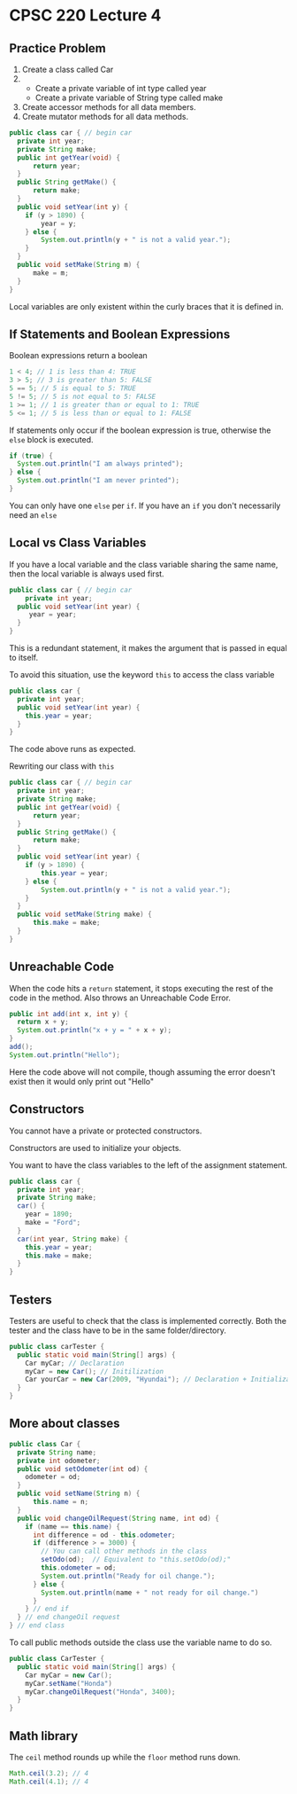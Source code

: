 # CPSC 220 Lecture 4

## Practice Problem

1. Create a class called Car
2. - Create a private variable of int type called year
   - Create a private variable of String type called make
3. Create accessor methods for all data members.
4. Create mutator methods for all data methods.



```java
public class car { // begin car
  private int year;
  private String make;
  public int getYear(void) {
      return year;
  }
  public String getMake() {
      return make;
  }
  public void setYear(int y) {
    if (y > 1890) {
        year = y;
    } else {
        System.out.println(y + " is not a valid year.");
    }
  }
  public void setMake(String m) {
      make = m;
  }
}
```

Local variables are only existent within the curly braces that it is defined in.

## If Statements and Boolean Expressions

Boolean expressions return a boolean

```java
1 < 4; // 1 is less than 4: TRUE
3 > 5; // 3 is greater than 5: FALSE
5 == 5; // 5 is equal to 5: TRUE
5 != 5; // 5 is not equal to 5: FALSE
1 >= 1; // 1 is greater than or equal to 1: TRUE
5 <= 1; // 5 is less than or equal to 1: FALSE
```

 If statements only occur if the boolean expression is true, otherwise the `else` block is executed.

```java
if (true) {
  System.out.println("I am always printed");
} else {
  System.out.println("I am never printed");
}
```

You can only have one `else` per `if`. If you have an `if` you don't necessarily need an `else`

## Local vs Class Variables

If you have a local variable and the class variable sharing the same name, then the local variable is always used first.

```java
public class car { // begin car
    private int year;
  public void setYear(int year) {
     year = year;
  }
}
```

This is a redundant statement, it makes the argument that is passed in equal to itself.

To avoid this situation, use the keyword `this` to access the class variable

```java
public class car { 
  private int year;  
  public void setYear(int year) {     
    this.year = year;  
  }
}
```

The code above runs as expected.

Rewriting our class with `this`

```java
public class car { // begin car
  private int year;
  private String make;
  public int getYear(void) {
      return year;
  }
  public String getMake() {
      return make;
  }
  public void setYear(int year) {
    if (y > 1890) {
        this.year = year;
    } else {
        System.out.println(y + " is not a valid year.");
    }
  }
  public void setMake(String make) {
      this.make = make;
  }
}
```

## Unreachable Code

When the code hits a `return` statement, it stops executing the rest of the code in the method. Also throws an Unreachable Code Error.

```java
public int add(int x, int y) {
  return x + y;
  System.out.println("x + y = " + x + y);
}
add();
System.out.println("Hello");
```

Here the code above will not compile, though assuming the error doesn't exist then it would only print out "Hello"

## Constructors

You cannot have a private or protected constructors.

Constructors are used to initialize your objects.

You want to have the class variables to the left of the assignment statement.

```java
public class car {
  private int year;
  private String make;
  car() {
    year = 1890;
    make = "Ford";
  }
  car(int year, String make) {
    this.year = year;
    this.make = make;
  }
}
```



## Testers

Testers are useful to check that the class is implemented correctly.  Both the tester and the class have to be in the same folder/directory.

```java
public class carTester {
  public static void main(String[] args) {
    Car myCar; // Declaration
    myCar = new Car(); // Initilization
    Car yourCar = new Car(2009, "Hyundai"); // Declaration + Initialization
  }
}
```



## More about classes

```java
public class Car {
  private String name;
  private int odometer;
  public void setOdometer(int od) {
    odometer = od;
  }
  public void setName(String n) {
      this.name = n;
  }
  public void changeOilRequest(String name, int od) {
    if (name == this.name) {
      int difference = od - this.odometer;
      if (difference > = 3000) {
        // You can call other methods in the class
        setOdo(od);  // Equivalent to "this.setOdo(od);"
        this.odometer = od;
        System.out.println("Ready for oil change.");
      } else {
        System.out.println(name + " not ready for oil change.")
      }
    } // end if
  } // end changeOil request
} // end class
```

To call public methods outside the class use the variable name to do so.

```java
public class CarTester {
  public static void main(String[] args) {
    Car myCar = new Car();
    myCar.setName("Honda")
    myCar.changeOilRequest("Honda", 3400);
  }
}
```

## Math library

The `ceil` method rounds up while the `floor` method runs down.

```java
Math.ceil(3.2); // 4
Math.ceil(4.1); // 4
```

